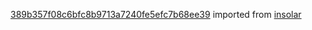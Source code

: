[389b357f08c6bfc8b9713a7240fe5efc7b68ee39](https://github.com/insolar/insolar/commit/389b357f08c6bfc8b9713a7240fe5efc7b68ee39) imported from [insolar](https://github.com/insolar/insolar)
